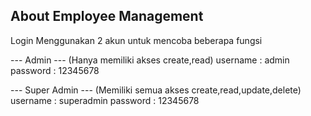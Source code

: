 ## About Employee Management

Login Menggunakan 2 akun untuk mencoba beberapa fungsi

--- Admin ---
(Hanya memiliki akses create,read)
username : admin
password : 12345678


--- Super Admin ---
(Memiliki semua akses create,read,update,delete)
username : superadmin
password : 12345678
